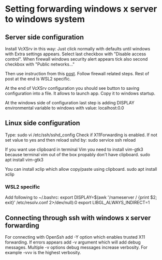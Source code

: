 # Setting forwarding windows x server to windows system

## Server side configuration
Install VcXSrv in this way:
Just click normally with defaults until windows with Extra settings appears.
Select last checkbox with "Disable access control". When firewall windows security 
alert appears tick also second checkbox with "Public networks..."

Then use instruction from this [post](https://stackoverflow.com/a/6317443).
Follow firewall related steps. Rest of post at the end is WSL2 specific.

At the end of VcXSrv configuration you should see button to saving configuration
into a file. It allows to launch app. Copy it to windows startup.

At the windows side of configuration last step is adding DISPLAY environmental 
variable to windows with value:
	localhost:0.0

## Linux side configuration
Type:
	sudo vi /etc/ssh/sshd_config
Check if X11Forwarding is enabled. If not set value to yes and then
reload sshd by:
	sudo service ssh reload

If you want use clipboard in terminal Vim you need to install vim-gtk3 because
terminal vim out of the box propably don't have clipboard.
	sudo apt install vim-gtk3

You can install xclip which allow copy/paste using clipboard.
	sudo apt install xclip

### WSL2 specific
Add following to ~/.bashrc:
	export DISPLAY=$(awk '/nameserver / {print $2; exit}' /etc/resolv.conf 2>/dev/null):0
	export LIBGL_ALWAYS_INDIRECT=1

## Connecting through ssh with windows x server forwarding
For connecting with OpenSsh add -Y option which enables trusted X11 forwarding.
If errors appears add -v argument which will add debug messages. Multiple -v options 
debug messages increase verbosity. For example -vvv is the highest verbosity.
